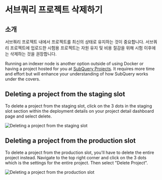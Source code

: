 # 서브쿼리 프로젝트 삭제하기

## 소개

서브쿼리 프로젝트 내에서 프로젝트를 최신의 상태로 유지하는 것이 중요합니다. 서브쿼리 프로젝트에 업로드한 시험용 프로젝트는 자원 유지 및 비용 절감을 위해 시험 이후에는 삭제하는 것을 권장합니다.

Running an indexer node is another option outside of using Docker or having a project hosted for you at [SubQuery Projects](https://project.subquery.network/). It requires more time and effort but will enhance your understanding of how SubQuery works under the covers.

## Deleting a project from the staging slot

To delete a project from the staging slot, click on the 3 dots in the staging slot section within the deployment details on your project detail dashboard page and select delete.

![Deleting a project from the staging slot](/assets/img/delete_staging.png)

## Deleting a project from the production slot

To delete a project from the production slot, you'll have to delete the entire project instead. Navigate to the top right corner and click on the 3 dots which is the settings for the entire project. Then select "Delete Project".

![Deleting a project from the production slot](/assets/img/delete_production.png)